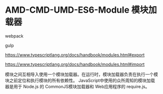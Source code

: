 # AMD-CMD-UMD-ES6-Module 模块加载器  


webpack

gulp







https://www.typescriptlang.org/docs/handbook/modules.html#export

https://www.typescriptlang.org/docs/handbook/modules.html#import

模块之间互相导入使用一个模块加载器。在运行时，模块加载器负责在执行一个模块之前定位和执行模块的所有依赖性。
JavaScript中使用的众所周知的模块加载器是用于 Node.js 的 CommonJS模块加载器和 Web应用程序的 require.js。











